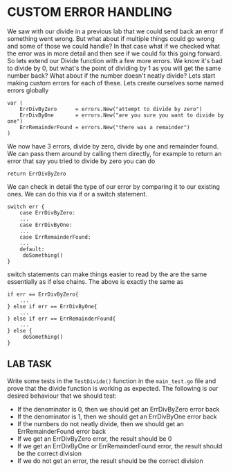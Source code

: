 CUSTOM ERROR HANDLING
=====================

We saw with our divide in a previous lab that we could send back an error if something went wrong. But what about if multiple things could go wrong and some of those we could handle? In that case what if we checked what the error was in more detail and then see if we could fix this going forward. So lets extend our Divide function with a few more errors. We know it's bad to divide by 0, but what's the point of dividing by 1 as you will get the same number back? What about if the number doesn't neatly divide? Lets start making custom errors for each of these. Lets create ourselves some named errors globally


```
var (
	ErrDivByZero      = errors.New("attempt to divide by zero")
	ErrDivByOne       = errors.New("are you sure you want to divide by one")
	ErrRemainderFound = errors.New("there was a remainder")
)
```

We now have 3 errors, divide by zero, divide by one and remainder found. We can pass them around by calling them directly, for example to return an error that say you tried to divide by zero you can do

```
return ErrDivByZero
```

We can check in detail the type of our error by comparing it to our existing ones. We can do this via if or a switch statement. 

```
switch err {
	case ErrDivByZero:
	...
	case ErrDivByOne:
	...
	case ErrRemainderFound:
	...
	default:
	 doSomething()
}
```

switch statements can make things easier to read by the are the same essentially as if else chains. The above is exactly the same as

```
if err == ErrDivByZero{
	...
} else if err == ErrDivByOne{
	...
} else if err == ErrRemainderFound{
	...
} else {
	 doSomething()
}
```

LAB TASK
--------

Write some tests in the `TestDivide()` function in the `main_test.go` file and prove that the divide function is working as expected. The following is our desired behaviour that we should test:

- If the denominator is 0, then we should get an ErrDivByZero error back
- If the denominator is 1, then we should get an ErrDivByOne error back
- If the numbers do not neatly divide, then we should get an ErrRemainderFound error back
- If we get an ErrDivByZero error, the result should be 0
- If we get an ErrDivByOne or ErrRemainderFound error, the result should be the correct division
- If we do not get an error, the result should be the correct division